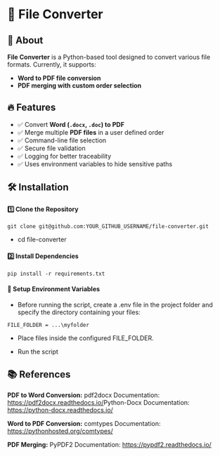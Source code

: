 # 📄 File Converter

## 🚀 About
**File Converter** is a Python-based tool designed to convert various file formats. Currently, it supports:
-  **Word to PDF file conversion** 
- **PDF merging with custom order selection**

## 🔥 Features
- ✅ Convert **Word (`.docx`, `.doc`) to PDF**
- ✅ Merge multiple **PDF files** in a user defined order
- ✅ Command-line file selection
- ✅ Secure file validation
- ✅ Logging for better traceability
- ✅ Uses environment variables to hide sensitive paths

## 🛠️ Installation

#### 1️⃣ Clone the Repository
```git clone git@github.com:YOUR_GITHUB_USERNAME/file-converter.git```

- cd file-converter

#### 2️⃣ Install Dependencies
```pip install -r requirements.txt```

#### 🔐 Setup Environment Variables
- Before running the script, create a .env file in the project folder and specify the directory containing your files:

```FILE_FOLDER = ...\myfolder```

- Place files inside the configured FILE_FOLDER.

- Run the script



##  📚 References
**PDF to Word Conversion:**
pdf2docx Documentation: https://pdf2docx.readthedocs.io/​
Python-Docx Documentation: https://python-docx.readthedocs.io/​

**Word to PDF Conversion:**
comtypes Documentation: https://pythonhosted.org/comtypes/​

**PDF Merging:**
PyPDF2 Documentation: https://pypdf2.readthedocs.io/









